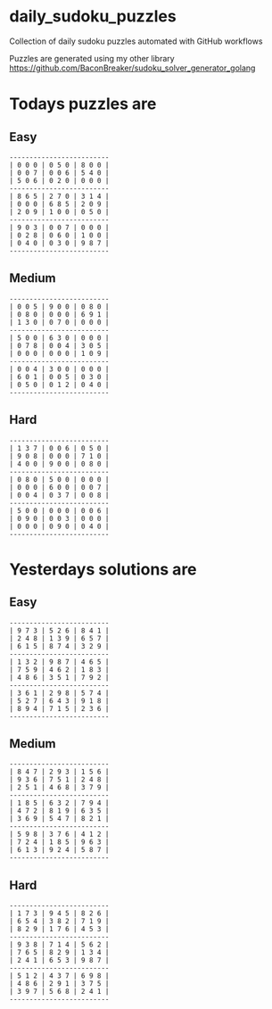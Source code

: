 
# daily_sudoku_puzzles 

Collection of daily sudoku puzzles automated with GitHub workflows 

Puzzles are generated using my other library https://github.com/BaconBreaker/sudoku_solver_generator_golang 
 

# Todays puzzles are 

## Easy 

```
-------------------------
| 0 0 0 | 0 5 0 | 8 0 0 | 
| 0 0 7 | 0 0 6 | 5 4 0 | 
| 5 0 6 | 0 2 0 | 0 0 0 | 
-------------------------
| 8 6 5 | 2 7 0 | 3 1 4 | 
| 0 0 0 | 6 8 5 | 2 0 9 | 
| 2 0 9 | 1 0 0 | 0 5 0 | 
-------------------------
| 9 0 3 | 0 0 7 | 0 0 0 | 
| 0 2 8 | 0 6 0 | 1 0 0 | 
| 0 4 0 | 0 3 0 | 9 8 7 | 
-------------------------
```
## Medium 

```
-------------------------
| 0 0 5 | 9 0 0 | 0 8 0 | 
| 0 8 0 | 0 0 0 | 6 9 1 | 
| 1 3 0 | 0 7 0 | 0 0 0 | 
-------------------------
| 5 0 0 | 6 3 0 | 0 0 0 | 
| 0 7 8 | 0 0 4 | 3 0 5 | 
| 0 0 0 | 0 0 0 | 1 0 9 | 
-------------------------
| 0 0 4 | 3 0 0 | 0 0 0 | 
| 6 0 1 | 0 0 5 | 0 3 0 | 
| 0 5 0 | 0 1 2 | 0 4 0 | 
-------------------------
```
## Hard 

```
-------------------------
| 1 3 7 | 0 0 6 | 0 5 0 | 
| 9 0 8 | 0 0 0 | 7 1 0 | 
| 4 0 0 | 9 0 0 | 0 8 0 | 
-------------------------
| 0 8 0 | 5 0 0 | 0 0 0 | 
| 0 0 0 | 6 0 0 | 0 0 7 | 
| 0 0 4 | 0 3 7 | 0 0 8 | 
-------------------------
| 5 0 0 | 0 0 0 | 0 0 6 | 
| 0 9 0 | 0 0 3 | 0 0 0 | 
| 0 0 0 | 0 9 0 | 0 4 0 | 
-------------------------
```
# Yesterdays solutions are 

## Easy 

```
-------------------------
| 9 7 3 | 5 2 6 | 8 4 1 | 
| 2 4 8 | 1 3 9 | 6 5 7 | 
| 6 1 5 | 8 7 4 | 3 2 9 | 
-------------------------
| 1 3 2 | 9 8 7 | 4 6 5 | 
| 7 5 9 | 4 6 2 | 1 8 3 | 
| 4 8 6 | 3 5 1 | 7 9 2 | 
-------------------------
| 3 6 1 | 2 9 8 | 5 7 4 | 
| 5 2 7 | 6 4 3 | 9 1 8 | 
| 8 9 4 | 7 1 5 | 2 3 6 | 
-------------------------
```
## Medium 

```
-------------------------
| 8 4 7 | 2 9 3 | 1 5 6 | 
| 9 3 6 | 7 5 1 | 2 4 8 | 
| 2 5 1 | 4 6 8 | 3 7 9 | 
-------------------------
| 1 8 5 | 6 3 2 | 7 9 4 | 
| 4 7 2 | 8 1 9 | 6 3 5 | 
| 3 6 9 | 5 4 7 | 8 2 1 | 
-------------------------
| 5 9 8 | 3 7 6 | 4 1 2 | 
| 7 2 4 | 1 8 5 | 9 6 3 | 
| 6 1 3 | 9 2 4 | 5 8 7 | 
-------------------------
```
## Hard 

```
-------------------------
| 1 7 3 | 9 4 5 | 8 2 6 | 
| 6 5 4 | 3 8 2 | 7 1 9 | 
| 8 2 9 | 1 7 6 | 4 5 3 | 
-------------------------
| 9 3 8 | 7 1 4 | 5 6 2 | 
| 7 6 5 | 8 2 9 | 1 3 4 | 
| 2 4 1 | 6 5 3 | 9 8 7 | 
-------------------------
| 5 1 2 | 4 3 7 | 6 9 8 | 
| 4 8 6 | 2 9 1 | 3 7 5 | 
| 3 9 7 | 5 6 8 | 2 4 1 | 
-------------------------
```

